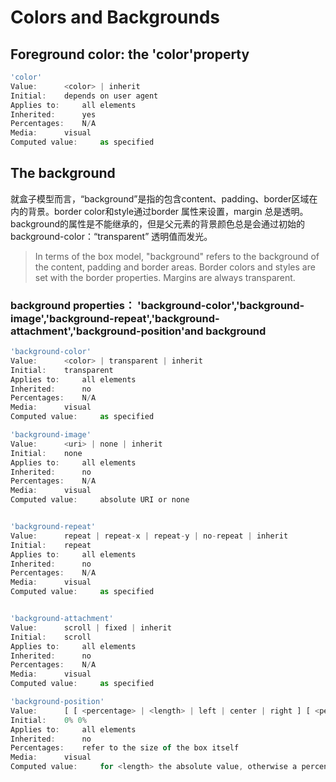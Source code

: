 # Colors and Backgrounds

## Foreground color: the 'color'property
```js
'color'
Value:  	<color> | inherit
Initial:  	depends on user agent
Applies to:  	all elements
Inherited:  	yes
Percentages:  	N/A
Media:  	visual
Computed value:  	as specified
```

## The background 
就盒子模型而言，“background”是指的包含content、padding、border区域在内的背景。border color和style通过border 属性来设置，margin 总是透明。  background的属性是不能继承的，但是父元素的背景颜色总是会通过初始的background-color：“transparent” 透明值而发光。

> In terms of the box model, "background" refers to the background of the content, padding and border areas. Border colors and styles are set with the border properties. Margins are always transparent.

### background properties： 'background-color','background-image','background-repeat','background-attachment','background-position'and background
```js
'background-color'
Value:  	<color> | transparent | inherit
Initial:  	transparent
Applies to:  	all elements
Inherited:  	no
Percentages:  	N/A
Media:  	visual
Computed value:  	as specified

'background-image'
Value:  	<uri> | none | inherit
Initial:  	none
Applies to:  	all elements
Inherited:  	no
Percentages:  	N/A
Media:  	visual
Computed value:  	absolute URI or none


'background-repeat'
Value:  	repeat | repeat-x | repeat-y | no-repeat | inherit
Initial:  	repeat
Applies to:  	all elements
Inherited:  	no
Percentages:  	N/A
Media:  	visual
Computed value:  	as specified


'background-attachment'
Value:  	scroll | fixed | inherit
Initial:  	scroll
Applies to:  	all elements
Inherited:  	no
Percentages:  	N/A
Media:  	visual
Computed value:  	as specified

'background-position'
Value:  	[ [ <percentage> | <length> | left | center | right ] [ <percentage> | <length> | top | center | bottom ]? ] | [ [ left | center | right ] || [ top | center | bottom ] ] | inherit
Initial:  	0% 0%
Applies to:  	all elements
Inherited:  	no
Percentages:  	refer to the size of the box itself
Media:  	visual
Computed value:  	for <length> the absolute value, otherwise a percentage
```